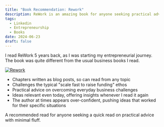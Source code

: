 ```yaml
---
title: "Book Recommendation: Rework"
description: ReWork is an amazing book for anyone seeking practical advice prior to starting their business
tags:
  - Linkedin
  - Entrepreneurship
  - Books
date: 2024-06-23
draft: false
---
```


I read ReWork 5 years back, as I was starting my entrepreneurial journey. The book was quite different from the usual business books I read.

  [![Rework](https://m.media-amazon.com/images/I/61xM6l2IKJL._SY522_.jpg)](https://amzn.to/4c43r1v)
  
- Chapters written as blog posts, so can read from any topic
- Challenges the typical "scale fast to raise funding" ethos
- Practical advice on overcoming everyday business challenges
- Ideas relevant even today, offering insights whenever I read it again
- The author at times appears over-confident, pushing ideas that worked for their specific situations

  
A recommended read for anyone seeking a quick read on practical advice with minimal fluff.

  

